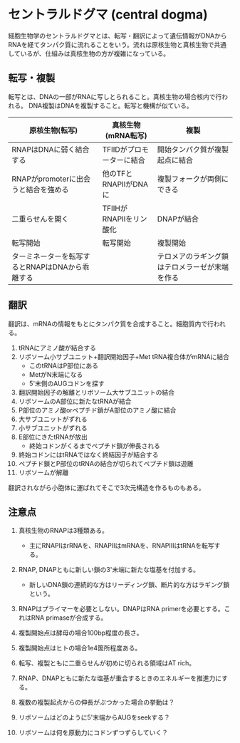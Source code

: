 # セントラルドグマ (central dogma)

細胞生物学のセントラルドグマとは、転写・翻訳によって遺伝情報がDNAからRNAを経てタンパク質に流れることをいう。流れは原核生物と真核生物で共通しているが、仕組みは真核生物の方が複雑になっている。

## 転写・複製

転写とは、DNAの一部がRNAに写しとられること。真核生物の場合核内で行われる。
DNA複製はDNAを複製すること。転写と機構が似ている。

|原核生物(転写)|真核生物(mRNA転写)|複製|
|--|--|--|
|RNAPはDNAに弱く結合する|TFIIDがプロモーターに結合|開始タンパク質が複製起点に結合|
|RNAPがpromoterに出会うと結合を強める|他のTFとRNAPIIがDNAに|複製フォークが両側にできる|
|二重らせんを開く|TFIIHがRNAPIIをリン酸化|DNAPが結合|
|転写開始|転写開始|複製開始|
|ターミネーターを転写するとRNAPはDNAから乖離する||テロメアのラギング鎖はテロメラーゼが末端を作る|

## 翻訳

翻訳は、mRNAの情報をもとにタンパク質を合成すること。細胞質内で行われる。

1. tRNAにアミノ酸が結合する
1. リボソーム小サブユニット+翻訳開始因子+Met tRNA複合体がmRNAに結合
    - このtRNAはP部位にある
    - MetがN末端になる
    - 5'末側のAUGコドンを探す
1. 翻訳開始因子の解離とリボソーム大サブユニットの結合
1. リボソームのA部位に新たなtRNAが結合
1. P部位のアミノ酸orペプチド鎖がA部位のアミノ酸に結合
1. 大サブユニットがずれる
1. 小サブユニットがずれる
1. E部位にきたtRNAが放出
    - 終始コドンがくるまでペプチド鎖が伸長される
1. 終始コドンにはtRNAではなく終結因子が結合する
1. ペプチド鎖とP部位のtRNAの結合が切られてペプチド鎖は遊離
1. リボソームが解離

翻訳されながら小胞体に運ばれてそこで3次元構造を作るものもある。

## 注意点

1. 真核生物のRNAPは3種類ある。
    - 主にRNAPIはrRNAを、RNAPIIはmRNAを、RNAPIIIはtRNAを転写する。
1. RNAP, DNAPともに新しい鎖の3'末端に新たな塩基を付加する。
    - 新しいDNA鎖の連続的な方はリーディング鎖、断片的な方はラギング鎖という。
1. RNAPはプライマーを必要としない。DNAPはRNA primerを必要とする。これはRNA primaseが合成する。
1. 複製開始点は酵母の場合100bp程度の長さ。
1. 複製開始点はヒトの場合1e4箇所程度ある。
1. 転写、複製ともに二重らせんが初めに切られる領域はAT rich。
1. RNAP、DNAPともに新たな塩基が重合するときのエネルギーを推進力にする。

1. 複数の複製起点からの伸長がぶつかった場合の挙動は？
1. リボソームはどのように5'末端からAUGをseekする？
1. リボソームは何を原動力にコドンずつずらしていく？

